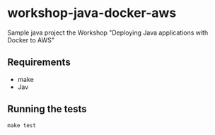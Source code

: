 # workshop-java-docker-aws

Sample java project the Workshop "Deploying Java applications with Docker to AWS"

## Requirements
 * make
 * Jav

## Running the tests

```
make test
```